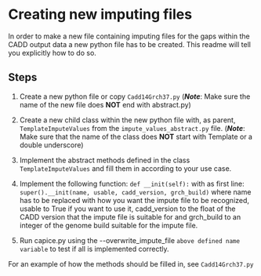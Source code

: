 # Creating new imputing files

In order to make a new file containing imputing files for the gaps within the CADD output data a new python file has to be created.
This readme will tell you explicitly how to do so.

## Steps

1. Create a new python file or copy `Cadd14Grch37.py` 
(___Note___: Make sure the name of the new file does __NOT__ end with abstract.py)

1. Create a new child class within the new python file with, as parent, `TemplateImputeValues` from the `impute_values_abstract.py` file. 
(___Note___: Make sure that the name of the class does __NOT__ start with Template or a double underscore)

1. Implement the abstract methods defined in the class `TemplateImputeValues` and fill them in according to your use case.

1. Implement the following function: `def __init(self):` with as first line: `super().__init(name, usable, cadd_version, grch_build)` 
where name has to be replaced with how you want the impute file to be recognized, usable to True if you want to use it, 
cadd_version to the float of the CADD version that the impute file is suitable for and 
grch_build to an integer of the genome build suitable for the impute file.

1. Run capice.py using the --overwrite_impute_file `above defined name variable` to test if all is implemented correctly.

For an example of how the methods should be filled in, see `Cadd14Grch37.py` 
